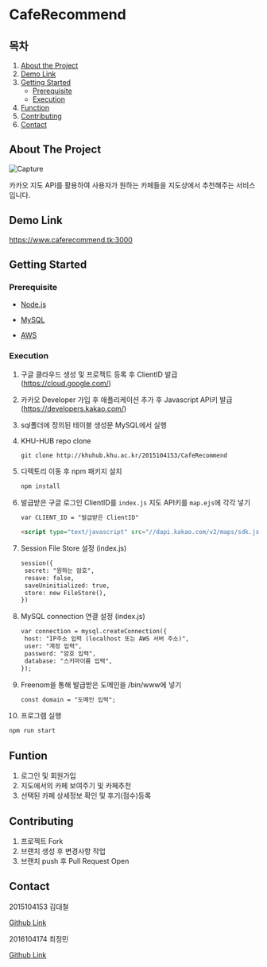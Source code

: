 # CafeRecommend

<!-- TABLE OF CONTENTS -->
<h2>목차</h2>
<ol>
  <li>
    <a href="#about-the-project">About the Project</a>
  </li>
  <li>
    <a href="#demo-link">Demo Link</a>
  </li>
  <li>
    <a href="#getting-started">Getting Started</a>
    <ul>
      <li><a href="#prerequisite">Prerequisite</a></li>
      <li><a href="#execution">Execution</a></li>
    </ul>
  </li>
  <li><a href="#function">Function</a></li>
  <li><a href="#contributing">Contributing</a></li>
  <li><a href="#contact">Contact</a></li>
</ol>


<!-- ABOUT THE PROJECT -->
## About The Project

![Capture](http://khuhub.khu.ac.kr/2015104153/CafeRecommend/uploads/bcc05b19d802e109e080a9fd8fd0a629/Capture.JPG)

카카오 지도 API를 활용하여 사용자가 원하는 카페들을 지도상에서 추천해주는 서비스 입니다.

<!-- DEMO LINK -->
## Demo Link
https://www.caferecommend.tk:3000


<!-- GETTING STARTED -->
## Getting Started

### Prerequisite
* <a href="https://nodejs.org/ko/">Node.js</a>
  
  
* <a href="https://www.mysql.com/">MySQL</a>
  
  
* <a href="https://aws.amazon.com/ko/?nc2=h_lg">AWS</a>
  


### Execution

1. 구글 클라우드 생성 및 프로젝트 등록 후 ClientID 발급 (https://cloud.google.com/)
2. 카카오 Developer 가입 후 애플리케이션 추가 후 Javascript API키 발급 (https://developers.kakao.com/)
3. sql폴더에 정의된 테이블 생성문 MySQL에서 실행
4. KHU-HUB repo clone
   ```HTML
   git clone http://khuhub.khu.ac.kr/2015104153/CafeRecommend
   ```
5. 디렉토리 이동 후 npm 패키지 설치
   ```HTML
   npm install
   ```
6. 발급받은 구글 로그인 ClientID를 `index.js` 지도 API키를 `map.ejs`에 각각 넣기
   ```HTML
   var CLIENT_ID = "발급받은 ClientID"
   ```
   
   ```HTML
   <script type="text/javascript" src="//dapi.kakao.com/v2/maps/sdk.js?appkey=발급받은API키&libraries=services"></script>
   ```
7. Session File Store 설정 (index.js)
     ```HTML
     session({
      secret: "원하는 암호", 
      resave: false,
      saveUninitialized: true,
      store: new FileStore(),
     })
   ```     
8. MySQL connection 연결 설정 (index.js)
     ```HTML
     var connection = mysql.createConnection({
      host: "IP주소 입력 (localhost 또는 AWS 서버 주소)",
      user: "계정 입력",
      password: "암호 입력",
      database: "스키마이름 입력",
     });
   ```
9. Freenom을 통해 발급받은 도메인을 /bin/www에 넣기
   ```HTML
   const domain = "도메인 입력";
   ```
10. 프로그램 실행
   ```HTML
   npm run start
   ```

<!-- FUNTION -->
## Funtion
1. 로그인 및 회원가입
2. 지도에서의 카페 보여주기 및 카페추천
3. 선택된 카페 상세정보 확인 및 후기(점수)등록

<!-- CONTRIBUTING -->
## Contributing

1. 프로젝트 Fork
2. 브랜치 생성 후 변경사항 작업
3. 브랜치 push 후 Pull Request Open

<!-- CONTACT -->
## Contact

2015104153 김대철
  
  
  <a href="https://github.com/dckat">Github Link</a>


2016104174 최정민
  
  
  <a href="https://github.com/cjm2021401">Github Link</a>
